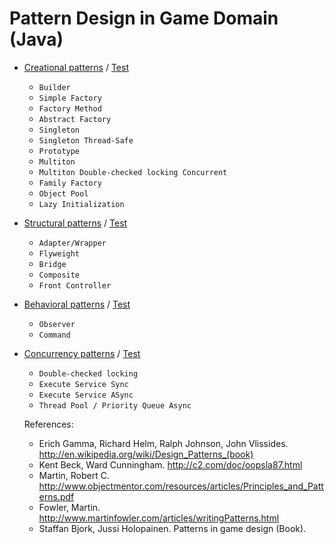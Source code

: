 Pattern Design in Game Domain (Java)
==============

* [Creational patterns](https://github.com/victorakamon/pattern-design/tree/master/src/creational) / [Test](https://github.com/victorakamon/pattern-design/tree/master/test/creational)
  * ```Builder```
  * ```Simple Factory```
  * ```Factory Method```
  * ```Abstract Factory```
  * ```Singleton```
  * ```Singleton Thread-Safe```
  * ```Prototype```
  * ```Multiton```
  * ```Multiton Double-checked locking Concurrent``` 
  * ```Family Factory```
  * ```Object Pool```
  * ```Lazy Initialization```
  
* [Structural patterns](https://github.com/victorakamon/pattern-design/tree/master/src/structural) / [Test](https://github.com/victorakamon/pattern-design/tree/master/test/structural)
  * ```Adapter/Wrapper```
  * ```Flyweight```
  * ```Bridge```
  * ```Composite```
  * ```Front Controller```

* [Behavioral patterns](https://github.com/victorakamon/pattern-design/tree/master/src/behavioral) / [Test](https://github.com/victorakamon/pattern-design/tree/master/test/behavioral)
  * ```Observer```
  * ```Command```
  

* [Concurrency patterns](https://github.com/victorakamon/pattern-design/tree/master/src/concurrency) / [Test](https://github.com/victorakamon/pattern-design/tree/master/test/concurrency)
  * ```Double-checked locking```
  * ```Execute Service Sync```
  * ```Execute Service ASync```
  * ```Thread Pool / Priority Queue Async```



  References:
  * Erich Gamma, Richard Helm, Ralph Johnson, John Vlissides. http://en.wikipedia.org/wiki/Design_Patterns_(book)
  * Kent Beck, Ward Cunningham. http://c2.com/doc/oopsla87.html
  * Martin, Robert C. http://www.objectmentor.com/resources/articles/Principles_and_Patterns.pdf
  * Fowler, Martin. http://www.martinfowler.com/articles/writingPatterns.html
  * Staffan Bjork, Jussi Holopainen. Patterns in game design (Book).
   

